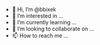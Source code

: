 - 👋 Hi, I’m @bbixek
- 👀 I’m interested in ...
- 🌱 I’m currently learning ...
- 💞️ I’m looking to collaborate on ...
- 📫 How to reach me ...

<!---
bbixek/bbixek is a ✨ special ✨ repository because its `README.md` (this file) appears on your GitHub profile.
You can click the Preview link to take a look at your changes.
--->
